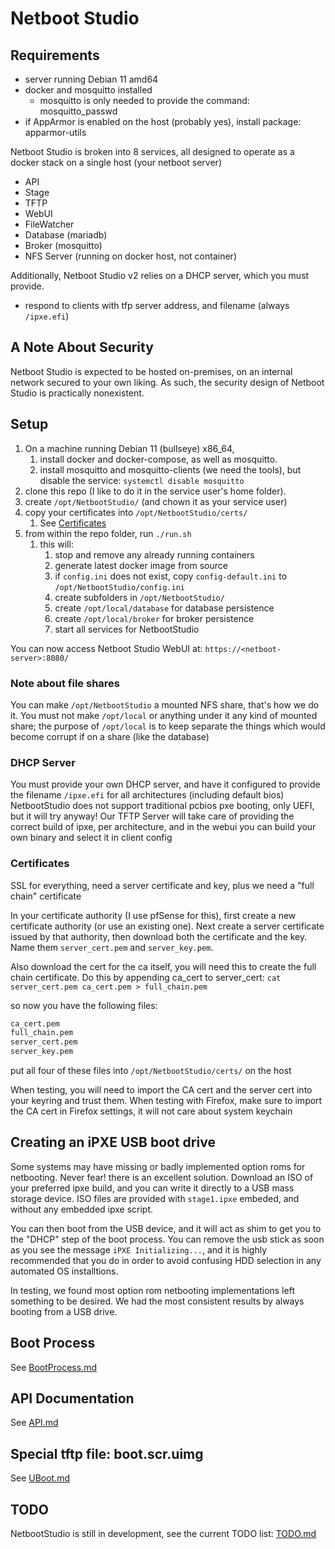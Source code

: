 # Netboot Studio

## Requirements
* server running Debian 11 amd64
* docker and mosquitto installed
  * mosquitto is only needed to provide the command: mosquitto_passwd
* if AppArmor is enabled on the host (probably yes), install package: apparmor-utils

Netboot Studio is broken into 8 services, all designed to operate as a docker stack on a single host (your netboot server)

* API
* Stage
* TFTP
* WebUI
* FileWatcher
* Database (mariadb)
* Broker (mosquitto)
* NFS Server (running on docker host, not container)

Additionally, Netboot Studio v2 relies on a DHCP server, which you must provide.
  * respond to clients with tfp server address, and filename (always `/ipxe.efi`)

## A Note About Security
Netboot Studio is expected to be hosted on-premises, on an internal network secured to your own liking.
As such, the security design of Netboot Studio is practically nonexistent. 

## Setup

1. On a machine running Debian 11 (bullseye) x86_64, 
   1. install docker and docker-compose, as well as mosquitto. 
   2. install mosquitto and mosquitto-clients (we need the tools), but disable the service: `systemctl disable mosquitto`
2. clone this repo (I like to do it in the service user's home folder).
3. create `/opt/NetbootStudio/` (and chown it as your service user)
4. copy your certificates into `/opt/NetbootStudio/certs/`
   1. See [Certificates](#certificates)
5. from within the repo folder, run `./run.sh`
   1. this will:
      1. stop and remove any already running containers
      2. generate latest docker image from source
      3. if `config.ini` does not exist, copy `config-default.ini` to `/opt/NetbootStudio/config.ini`
      4. create subfolders in `/opt/NetbootStudio/`
      5. create `/opt/local/database` for database persistence
      6. create `/opt/local/broker` for broker persistence
      7. start all services for NetbootStudio

You can now access Netboot Studio WebUI at: `https://<netboot-server>:8080/`

### Note about file shares

You can make `/opt/NetbootStudio` a mounted NFS share, that's how we do it. 
You must not make `/opt/local` or anything under it any kind of mounted share; the purpose of `/opt/local` is to keep separate the things which would become corrupt if on a share (like the database)

### DHCP Server

You must provide your own DHCP server, and have it configured to provide the filename `/ipxe.efi` for all architectures (including default bios) 
NetbootStudio does not support traditional pcbios pxe booting, only UEFI, but it will try anyway!
Our TFTP Server will take care of providing the correct build of ipxe, per architecture, and in the webui you can build your own binary and select it in client config

### Certificates

SSL for everything, need a server certificate and key, plus we need a "full chain" certificate

In your certificate authority (I use pfSense for this), first create a new certificate authority (or use an existing one). 
Next create a server certificate issued by that authority, then download both the certificate and the key. 
Name them `server_cert.pem` and `server_key.pem`. 

Also download the cert for the ca itself, you will need this to create the full chain certificate. 
Do this by appending ca_cert to server_cert: `cat server_cert.pem ca_cert.pem > full_chain.pem`

so now you have the following files:
```bash
ca_cert.pem
full_chain.pem
server_cert.pem
server_key.pem
```

put all four of these files into `/opt/NetbootStudio/certs/` on the host

When testing, you will need to import the CA cert and the server cert into your keyring and trust them. 
When testing with Firefox, make sure to import the CA cert in Firefox settings, it will not care about system keychain

## Creating an iPXE USB boot drive

Some systems may have missing or badly implemented option roms for netbooting. Never fear! there is an
excellent solution. Download an ISO of your preferred ipxe build, and you can write it directly to a USB mass storage device.
ISO files are provided with `stage1.ipxe` embeded, and without any embedded ipxe script.

You can then boot from the USB device, and it will act as shim to get you to the "DHCP" step of the boot process. You
can remove the usb stick as soon as you see the message `iPXE Initializing...`, and it is highly recommended that you do in order
to avoid confusing HDD selection in any automated OS installtions. 

In testing, we found most option rom netbooting implementations left something to be desired. We had the most consistent
results by always booting from a USB drive.



## Boot Process

See [BootProcess.md](docs/BootProcess.md)

## API Documentation

See [API.md](docs/API.md)

## Special tftp file: boot.scr.uimg

See [UBoot.md](docs/UBoot.md)

## TODO
NetbootStudio is still in development, see the current TODO list: [TODO.md](docs/TODO.md)
